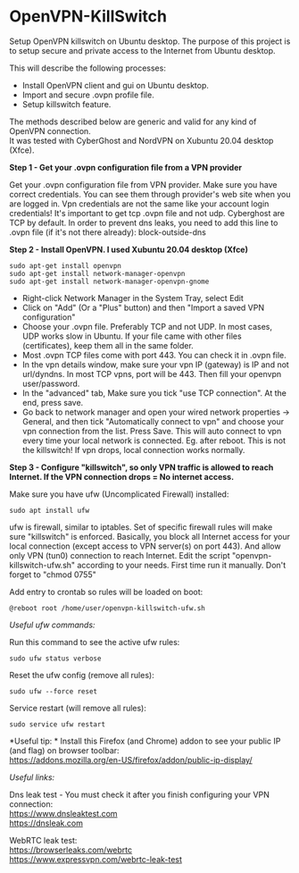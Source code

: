 # OpenVPN-KillSwitch
Setup OpenVPN killswitch on Ubuntu desktop.
The purpose of this project is to setup secure and private access to the Internet from Ubuntu desktop.

This will describe the following processes:

- Install OpenVPN client and gui on Ubuntu desktop.
- Import and secure .ovpn profile file.
- Setup killswitch feature.

The methods described below are generic and valid for any kind of OpenVPN connection.   
It was tested with CyberGhost and NordVPN on Xubuntu 20.04 desktop (Xfce).

&NewLine;
&NewLine;

**Step 1 - Get your .ovpn configuration file from a VPN provider**

Get your .ovpn configuration file from VPN provider. Make sure you have correct credentials. You can see them through provider's web site when you are logged in.
Vpn credentials are not the same like your account login credentials! It's important to get tcp .ovpn file and not udp. Cyberghost are TCP by default.
In order to prevent dns leaks, you need to add this line to .ovpn file (if it's not there already):
block-outside-dns


**Step 2 - Install OpenVPN. I used Xubuntu 20.04 desktop (Xfce)**
```
sudo apt-get install openvpn  
sudo apt-get install network-manager-openvpn  
sudo apt-get install network-manager-openvpn-gnome
```
- Right-click Network Manager in the System Tray, select Edit
- Click on "Add" (Or a "Plus" button) and then "Import a saved VPN configuration"
- Choose your .ovpn file. Preferably TCP and not UDP. In most cases, UDP works slow in Ubuntu. If your file came with other files (certificates), keep them all in the same folder.
- Most .ovpn TCP files come with port 443. You can check it in .ovpn file.
- In the vpn details window, make sure your vpn IP (gateway) is IP and not url/dyndns. In most TCP vpns, port will be 443. Then fill your openvpn user/password.
- In the "advanced" tab, Make sure you tick "use TCP connection". At the end, press save.
- Go back to network manager and open your wired network properties -> General, and then tick "Automatically connect to vpn" and choose your vpn connection from the list. Press Save.
This will auto connect to vpn every time your local network is connected. Eg. after reboot. This is not the killswitch! If vpn drops, local connection works normally.


**Step 3 - Configure "killswitch", so only VPN traffic is allowed to reach Internet. If the VPN connection drops = No internet access.**

Make sure you have ufw (Uncomplicated Firewall) installed:
```
sudo apt install ufw
```
ufw is firewall, similar to iptables. Set of specific firewall rules will make sure "killswitch" is enforced.
Basically, you block all Internet access for your local connection (except access to VPN server(s) on port 443). And allow only VPN (tun0) connection to reach Internet.
Edit the script "openvpn-killswitch-ufw.sh" according to your needs. First time run it manually. Don't forget to "chmod 0755"

Add entry to crontab so rules will be loaded on boot:
```
@reboot root /home/user/openvpn-killswitch-ufw.sh
```


*Useful ufw commands:*

Run this command to see the active ufw rules:
```
sudo ufw status verbose
```

Reset the ufw config (remove all rules):
```
sudo ufw --force reset
```

Service restart (will remove all rules):
```
sudo service ufw restart
```


*Useful tip:  *
Install this Firefox (and Chrome) addon to see your public IP (and flag) on browser toolbar:  
https://addons.mozilla.org/en-US/firefox/addon/public-ip-display/


*Useful links:*

Dns leak test - You must check it after you finish configuring your VPN connection:  
https://www.dnsleaktest.com  
https://dnsleak.com  

WebRTC leak test:  
https://browserleaks.com/webrtc  
https://www.expressvpn.com/webrtc-leak-test  



